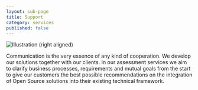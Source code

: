 ```yaml
---
layout: sub-page
title: Support
category: services
published: false
---
```


![Illustration (right aligned)](/media/assessment-dp.svg)

Communication is the very essence of any kind of cooperation. We develop our solutions together with our clients. In our assessment services we aim to clarify business processes, requirements and mutual goals from the start to give our customers the best possible recommendations on the integration of Open Source solutions into their existing technical framework.